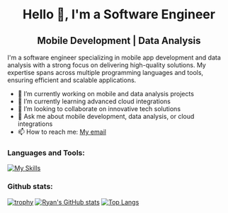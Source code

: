 
<div align="center">
  <h1>Hello 👋, I'm a Software Engineer</h1>
  <h2>Mobile Development | Data Analysis</h2>
</div>

I'm a software engineer specializing in mobile app development and data analysis with a strong focus on delivering high-quality solutions. My expertise spans across multiple programming languages and tools, ensuring efficient and scalable applications.

- 🔭 I’m currently working on mobile and data analysis projects
- 🌱 I’m currently learning advanced cloud integrations
- 👯 I’m looking to collaborate on innovative tech solutions
- 🤔 Ask me about mobile development, data analysis, or cloud integrations
- 📫 How to reach me: [My email](mailto:ngometune@gmail.com)


### Languages and Tools:
[![My Skills](https://skillicons.dev/icons?i=flutter,kotlin,java,androidstudio,firebase,figma,gcp,git,python,vscode,mysql,r&perline=6)](https://skillicons.dev)


### Github stats:
[![trophy](https://github-profile-trophy.vercel.app/?username=RYANFRANKLIN237&theme=onedark&title=-Experience,-Followers,-Reviews)](https://github.com/ryo-ma/github-profile-trophy)
[![Ryan's GitHub stats](https://github-readme-stats.vercel.app/api?username=RYANFRANKLIN237&theme=dark)](https://github.com/anuraghazra/github-readme-stats)
[![Top Langs](https://github-readme-stats.vercel.app/api/top-langs/?username=RYANFRANKLIN237)](https://github.com/anuraghazra/github-readme-stats)

